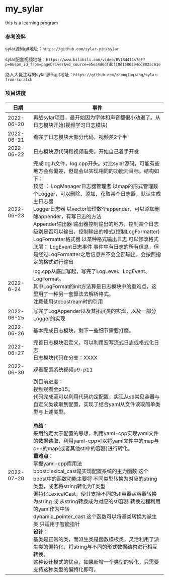 # my_sylar
this is a learning program

### 参考资料

sylar源码git地址：`https://github.com/sylar-yin/sylar`

sylar配套视频地址：`https://www.bilibili.com/video/BV184411s7qF?p=6&spm_id_from=pageDriver&vd_source=e5ea4d6dfdbf10d1586394cd882ac61e`

路人大佬注写的sylar源码git地址：`https://github.com/zhongluqiang/sylar-from-scratch`

### 项目进度

| 日期       | 事件                                                         |
| ---------- | ------------------------------------------------------------ |
| 2022-06-20 | 再战sylar项目，最开始因为字体和声音都很小劝退了。从日志模块开始(视频学习日志模块) |
| 2022-06-21 | 看完了日志模块大部分代码，视频差2个半                        |
| 2022-06-22 | 日志模块源代码和视频看完，开始自己着手开发                   |
| 2022-06-23 | 完成log.h文件，log.cpp开头。对比sylar源码，可能有些地方会有偏差，但是会以实现相同的功能为目标。结构如下：<br /> 顶层 ： LogManager日志器管理者    以map的形式管理数个Logger，可以删除、添加、获取某个日志器，默认生成主日志器<br/>              Logger日志器             以vector管理数个appender，可以添加删除appender，有写日志的方法<br/>              Appender输出器           输出器控制输出的地方，控制某个日志级别是否可以输出，控制输出的格式(控制LogFormatter)<br/>              LogFormatter格式器       以某种格式输出日志 可以修改格式<br/> 底层：  LogEvent日志事件          事件中有日志的所有信息，但是经过LogFormatter之后信息并不会全部输出，会按照指定的格式进行输出 |
| 2022-6-24  | log.cpp从底层写起，写完了LogLevel、LogEvent、LogFormat。<br /> 其中LogFormat的init方法算是日志模块中的重难点，这里用了一种另一套算法去解析格式。 <br /> 注意使用std::ostream时的引用 |
| 2022-06-25 | 写完了LogAppender以及其拓展类的实现，以及一部分Logger的实现  |
| 2022-06-26 | 基本完成日志模块，剩下一些细节需要打磨。                     |
| 2022-06-27 | 完善日志模块宏定义，可以利用宏写流式日志或格式化日志<br />日志模块代码在分支：XXXX |
| 2022-06-30 | 观看配置系统视频p9-p11                                       |
| 2022-07-20 | 到目前进度：<br />视频观看至p15。<br />代码完成至可以利用代码约定配置，实现从stl常见容器与自定义类读取到配置，实现了结合yaml从文件读取简单类型与上述类型。<br /><br />**总结**：<br />采用约定大于配置的思想，利用yaml-cpp实现yaml文件的数据读取，利用yaml-cpp可以将yaml文件中的map与c++的map(或者其他stl中的容器)进行转化。<br />**重难点**：<br />掌握yaml-cpp库用法<br />boost::lexical_cast是实现配置系统的主力函数     这个boost中的函数功能主要将  不同类型转换为对应的string类型，或者将string转化为T类型<br />偏特化LexicalCast，使其支持不同的stl容器从容器转换为string  或 从string转换成为对应的stl容器    转换过程利用的yaml作为中转<br />dynamic_pointer_cast   这个函数可以将基类转换为派生类   只适用于智能指针    <br />**设计**：<br />基类是正常的类，而派生类是函数模板类，灵活利用了派生类的偏特化，将string与不同的形式数据结构进行相互转换。<br />这种设计模式的优点，如果新增一个类型的转化，只需要支持这种类型的偏特化即可。 |

